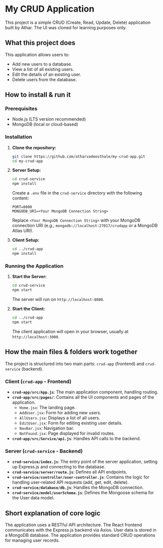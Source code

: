 # My CRUD Application

This project is a simple CRUD (Create, Read, Update, Delete) application built by Athar. The UI was cloned for learning purposes only.

## What this project does

This application allows users to:
- Add new users to a database.
- View a list of all existing users.
- Edit the details of an existing user.
- Delete users from the database.

## How to install & run it

### Prerequisites

- Node.js (LTS version recommended)
- MongoDB (local or cloud-based)

### Installation

1.  **Clone the repository:**
    ```bash
    git clone https://github.com/atharvadeosthale/my-crud-app.git
    cd my-crud-app
    ```

2.  **Server Setup:**
    ```bash
    cd crud-service
    npm install
    ```
    Create a `.env` file in the `crud-service` directory with the following content:
    ```
    PORT=8080
    MONGODB_URI=<Your MongoDB Connection String>
    ```
    Replace `<Your MongoDB Connection String>` with your MongoDB connection URI (e.g., `mongodb://localhost:27017/crudapp` or a MongoDB Atlas URI).

3.  **Client Setup:**
    ```bash
    cd ../crud-app
    npm install
    ```

### Running the Application

1.  **Start the Server:**
    ```bash
    cd crud-service
    npm start
    ```
    The server will run on `http://localhost:8080`.

2.  **Start the Client:**
    ```bash
    cd ../crud-app
    npm start
    ```
    The client application will open in your browser, usually at `http://localhost:3000`.

## How the main files & folders work together

The project is structured into two main parts: `crud-app` (frontend) and `crud-service` (backend).

### Client (`crud-app` - Frontend)

-   **`crud-app/src/App.js`**: The main application component, handling routing.
-   **`crud-app/src/pages/`**: Contains all the UI components and pages of the application.
    -   `Home.jsx`: The landing page.
    -   `AddUser.jsx`: Form for adding new users.
    -   `AllUsers.jsx`: Displays a list of all users.
    -   `EditUser.jsx`: Form for editing existing user details.
    -   `NavBar.jsx`: Navigation bar.
    -   `NotFound.jsx`: Page displayed for invalid routes.
-   **`crud-app/src/Service/api.js`**: Handles API calls to the backend.

### Server (`crud-service` - Backend)

-   **`crud-service/index.js`**: The entry point of the server application, setting up Express.js and connecting to the database.
-   **`crud-service/server/route.js`**: Defines all API endpoints.
-   **`crud-service/controller/user-controller.js`**: Contains the logic for handling user-related API requests (add, get, edit, delete).
-   **`crud-service/database/db.js`**: Handles the MongoDB connection.
-   **`crud-service/model/userSchema.js`**: Defines the Mongoose schema for the User data model.

## Short explanation of core logic

The application uses a RESTful API architecture. The React frontend communicates with the Express.js backend via Axios. User data is stored in a MongoDB database. The application provides standard CRUD operations for managing user records.
